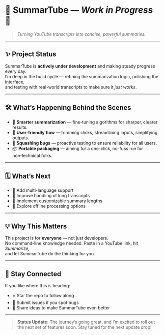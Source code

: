 # 📜 SummarTube — *Work in Progress* 🚀

> *Turning YouTube transcripts into concise, powerful summaries.*

---

## ✨ Project Status  
SummarTube is **actively under development** and making steady progress every day.  
I’m deep in the build cycle — refining the summarization logic, polishing the interface,  
and testing with real-world transcripts to make sure it *just works*.

---

## 🛠️ What’s Happening Behind the Scenes  
- 🧠 **Smarter summarization** — fine-tuning algorithms for sharper, clearer results.  
- 🎯 **User-friendly flow** — trimming clicks, streamlining inputs, simplifying outputs.  
- 🐞 **Squashing bugs** — proactive testing to ensure reliability for all users.  
- 📦 **Portable packaging** — aiming for a one-click, no-fuss run for non‑technical folks.

---

## 🗓️ What’s Next  
- 📌 Add multi-language support  
- 📌 Improve handling of long transcripts  
- 📌 Implement customizable summary lengths  
- 📌 Explore offline processing options

---

## 💡 Why This Matters  
This project is for **everyone** — not just developers.  
No command-line knowledge needed. Paste in a YouTube link, hit *Summarize*,  
and let SummarTube do the thinking for you.

---

## 🤝 Stay Connected  
If you like where this is heading:  
- ⭐ Star the repo to follow along  
- 🐛 Submit issues if you spot bugs  
- 💬 Share ideas to make SummarTube even better

---

> **Status Update:** The journey’s going great, and I’m excited to roll out the next set of features soon. Stay tuned for the next update drop!  
